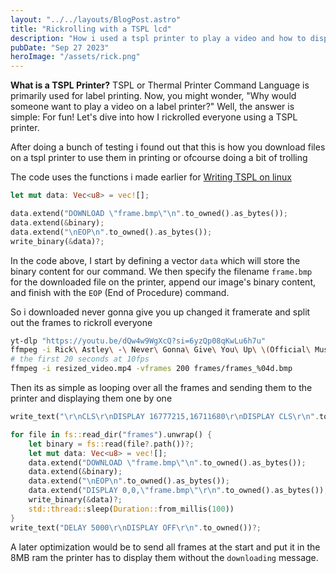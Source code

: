 ```yaml
---
layout: "../../layouts/BlogPost.astro"
title: "Rickrolling with a TSPL lcd"
description: "How i used a tspl printer to play a video and how to display images on a printer lcd"
pubDate: "Sep 27 2023"
heroImage: "/assets/rick.png"
---
```


**What is a TSPL Printer?**
TSPL or Thermal Printer Command Language is primarily used for label printing. Now, you might wonder, "Why would someone want to play a video on a label printer?" Well, the answer is simple: For fun! Let's dive into how I rickrolled everyone using a TSPL printer.

After doing a bunch of testing i found out that this is how you download files on a tspl printer to use them in printing or ofcourse doing a bit of trolling

The code uses the functions i made earlier for [Writing TSPL on linux](/blog/writing-tspl-on-linux)

```rs
let mut data: Vec<u8> = vec![];

data.extend("DOWNLOAD \"frame.bmp\"\n".to_owned().as_bytes());
data.extend(&binary);
data.extend("\nEOP\n".to_owned().as_bytes());
write_binary(&data)?;
```

In the code above, I start by defining a vector `data` which will store the binary content for our command. We then specify the filename `frame.bmp` for the downloaded file on the printer, append our image's binary content, and finish with the `EOP` (End of Procedure) command.

So i downloaded never gonna give you up changed it framerate and split out the frames to rickroll everyone

```sh
yt-dlp "https://youtu.be/dQw4w9WgXcQ?si=6yzQp08qKwLu6h7u"
ffmpeg -i Rick\ Astley\ -\ Never\ Gonna\ Give\ You\ Up\ \(Official\ Music\ Video\)\ \[dQw4w9WgXcQ\].webm -vf "scale=320:240" -r 10 resized_video.mp4
# the first 20 seconds at 10fps
ffmpeg -i resized_video.mp4 -vframes 200 frames/frames_%04d.bmp
```

Then its as simple as looping over all the frames and sending them to the printer and displaying them one by one

```rs
write_text("\r\nCLS\r\nDISPLAY 16777215,16711680\r\nDISPLAY CLS\r\n".to_owned())?;

for file in fs::read_dir("frames").unwrap() {
    let binary = fs::read(file?.path())?;
    let mut data: Vec<u8> = vec![];
    data.extend("DOWNLOAD \"frame.bmp\"\n".to_owned().as_bytes());
    data.extend(&binary);
    data.extend("\nEOP\n".to_owned().as_bytes());
    data.extend("DISPLAY 0,0,\"frame.bmp\"\r\n".to_owned().as_bytes());
    write_binary(&data)?;
    std::thread::sleep(Duration::from_millis(100))
}
write_text("DELAY 5000\r\nDISPLAY OFF\r\n".to_owned())?;
```

A later optimization would be to send all frames at the start and put it in the 8MB ram the printer has to display them without the `downloading` message.
